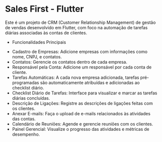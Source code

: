 
# Sales First - Flutter
Este é um projeto de CRM (Customer Relationship Management) de gestão de vendas desenvolvido em Flutter, com foco na automação de tarefas diárias associadas às contas de clientes.

* Funcionalidades Principais 
- Cadastro de Empresas: Adicione empresas com informações como nome, CNPJ, e contatos.
- Contatos: Gerencie os contatos dentro de cada empresa.
- Responsável pela Conta: Adicione um responsável por cada conta de cliente.
- Tarefas Automáticas: A cada nova empresa adicionada, tarefas pré-programadas são automaticamente atribuídas e adicionadas ao checklist diário.
- Checklist Diário de Tarefas: Interface para visualizar e marcar as tarefas diárias concluídas.
- Descrição de Ligações: Registre as descrições de ligações feitas com os clientes.
- Anexar E-mails: Faça o upload de e-mails relacionados às atividades das contas.
- Calendário de Reuniões: Agende e gerencie reuniões com os clientes.
- Painel Gerencial: Visualize o progresso das atividades e métricas de desempenho.
